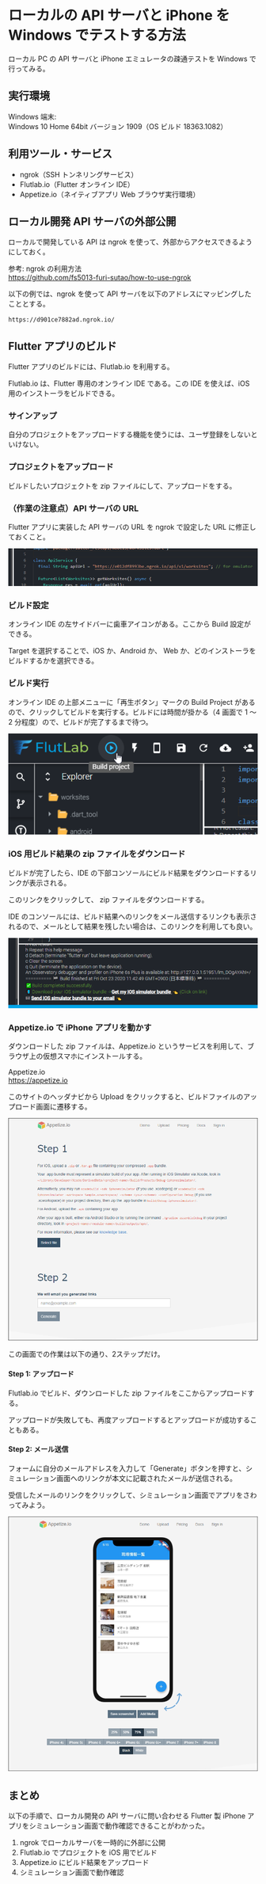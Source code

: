 # ローカルの API サーバと iPhone を Windows でテストする方法
ローカル PC の API サーバと iPhone エミュレータの疎通テストを Windows で行ってみる。

## 実行環境
Windows 端末:  
Windows 10 Home 64bit バージョン 1909（OS ビルド 18363.1082）

## 利用ツール・サービス
- ngrok（SSH トンネリングサービス）
- Flutlab.io（Flutter オンライン IDE）
- Appetize.io（ネイティブアプリ Web ブラウザ実行環境）

## ローカル開発 API サーバの外部公開
ローカルで開発している API は ngrok を使って、外部からアクセスできるようにしておく。

参考: ngrok の利用方法  
https://github.com/fs5013-furi-sutao/how-to-use-ngrok

以下の例では、ngrok を使って API サーバを以下のアドレスにマッピングしたこととする。
```
https://d901ce7882ad.ngrok.io/
```

## Flutter アプリのビルド
Flutter アプリのビルドには、Flutlab.io を利用する。

Flutlab.io は、Flutter 専用のオンライン IDE である。この IDE を使えば、iOS 用のインストーラをビルドできる。

### サインアップ
自分のプロジェクトをアップロードする機能を使うには、ユーザ登録をしないといけない。

### プロジェクトをアップロード
ビルドしたいプロジェクトを zip ファイルにして、アップロードをする。

### （作業の注意点）API サーバの URL
Flutter アプリに実装した API サーバの URL を ngrok で設定した URL に修正しておくこと。

![](change_api_url_for_test.png)

### ビルド設定
オンライン IDE の左サイドバーに歯車アイコンがある。ここから Build 設定ができる。

Target を選択することで、iOS か、Android か、 Web か、どのインストーラをビルドするかを選択できる。

### ビルド実行
オンライン IDE の上部メニューに「再生ボタン」マークの Build Project があるので、クリックしてビルドを実行する。ビルドには時間が掛かる（4 画面で 1 ～ 2 分程度）ので、ビルドが完了するまで待つ。

![](build_project_button_on_flutlab.png)

### iOS 用ビルド結果の zip ファイルをダウンロード
ビルドが完了したら、IDE の下部コンソールにビルド結果をダウンロードするリンクが表示される。

このリンクをクリックして、 zip ファイルをダウンロードする。

IDE のコンソールには、ビルド結果へのリンクをメール送信するリンクも表示されるので、メールとして結果を残したい場合は、このリンクを利用しても良い。

![](./email_links.png)

### Appetize.io で iPhone アプリを動かす

ダウンロードした zip ファイルは、Appetize.io というサービスを利用して、ブラウザ上の仮想スマホにインストールする。

Appetize.io  
https://appetize.io

このサイトのヘッダナビから Upload  をクリックすると、ビルドファイルのアップロード画面に遷移する。

![](./appetize-io-upload-screen.png)

この画面での作業は以下の通り、2ステップだけ。

#### Step 1: アップロード
Flutlab.io でビルド、ダウンロードした zip ファイルをここからアップロードする。

アップロードが失敗しても、再度アップロードするとアップロードが成功することもある。

#### Step 2: メール送信
フォームに自分のメールアドレスを入力して「Generate」ボタンを押すと、シミュレーション画面へのリンクが本文に記載されたメールが送信される。

受信したメールのリンクをクリックして、シミュレーション画面でアプリをさわってみよう。

![](./appetize-io-simurate.png)

## まとめ
以下の手順で、ローカル開発の API サーバに問い合わせる Flutter 製 iPhone アプリをシミュレーション画面で動作確認できることがわかった。

1. ngrok でローカルサーバを一時的に外部に公開
2. Flutlab.io でプロジェクトを iOS 用でビルド
3. Appetize.io にビルド結果をアップロード
4. シミュレーション画面で動作確認
